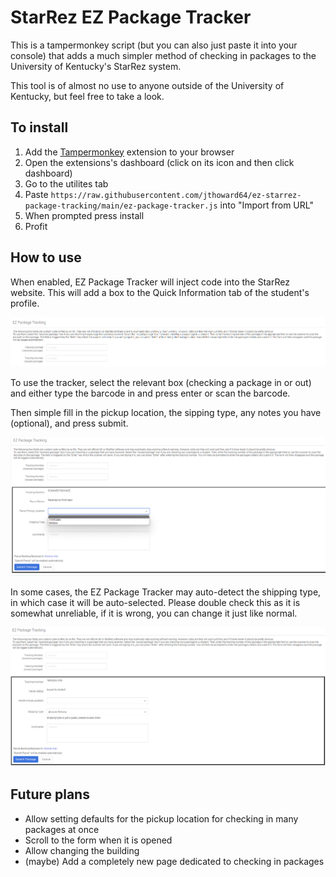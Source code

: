 # StarRez EZ Package Tracker

This is a tampermonkey script (but you can also just paste it into your console) that adds a much simpler method of checking in packages to the University of Kentucky's StarRez system.

This tool is of almost no use to anyone outside of the University of Kentucky, but feel free to take a look.

## To install

1. Add the [Tampermonkey](https://www.tampermonkey.net/) extension to your browser
2. Open the extensions's dashboard (click on its icon and then click dashboard)
3. Go to the utilites tab
4. Paste `https://raw.githubusercontent.com/jthoward64/ez-starrez-package-tracking/main/ez-package-tracker.js` into "Import from URL"
5. When prompted press install
6. Profit

## How to use

When enabled, EZ Package Tracker will inject code into the StarRez website. This will add a box to the Quick Information tab of the student's profile.

![Screenshot of the new box](./screenshots/Blank%20Tracker.png)

To use the tracker, select the relevant box (checking a package in or out) and either type the barcode in and press enter or scan the barcode.

Then simple fill in the pickup location, the sipping type, any notes you have (optional), and press submit.

![Screenshot of an in-progress form](./screenshots/Selecting%20a%20Package.png)

In some cases, the EZ Package Tracker may auto-detect the shipping type, in which case it will be auto-selected. Please double check this as it is somewhat unreliable, if it is wrong, you can change it just like normal.

![Screenshot of an auto-detected shipping type](./screenshots/Automatic%20Shipping%20Type.png)

## Future plans

- Allow setting defaults for the pickup location for checking in many packages at once
- Scroll to the form when it is opened
- Allow changing the building
- (maybe) Add a completely new page dedicated to checking in packages
